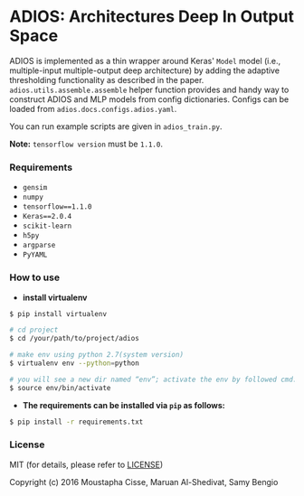 # ADIOS: Architectures Deep In Output Space

ADIOS is implemented as a thin wrapper around Keras' `Model` model (i.e., multiple-input multiple-output deep architecture) by adding the adaptive thresholding functionality as described in the paper.
`adios.utils.assemble.assemble` helper function provides and handy way to construct ADIOS and MLP models from config dictionaries.
Configs can be loaded from  `adios.docs.configs.adios.yaml`.

You can run example scripts are given in `adios_train.py`.

**Note:** `tensorflow version` must be `1.1.0`.


### Requirements
- `gensim`
- `numpy`
- `tensorflow==1.1.0`
- `Keras==2.0.4`
- `scikit-learn`
- `h5py`
- `argparse`
- `PyYAML`

### How to use

- **install virtualenv**
```bash
$ pip install virtualenv

# cd project
$ cd /your/path/to/project/adios

# make env using python 2.7(system version)
$ virtualenv env --python=python

# you will see a new dir named “env”; activate the env by followed cmd:
$ source env/bin/activate
```

- **The requirements can be installed via `pip` as follows:**

```bash
$ pip install -r requirements.txt
```


### License

MIT (for details, please refer to [LICENSE](https://github.com/alshedivat/adios/blob/master/LICENSE))

Copyright (c) 2016 Moustapha Cisse, Maruan Al-Shedivat, Samy Bengio
